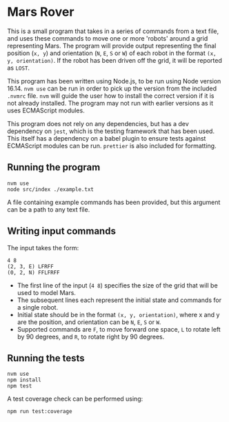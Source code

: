 # Mars Rover

This is a small program that takes in a series of commands from a text file, and uses these commands to move one or more 'robots' around a grid representing Mars. The program will provide output representing the final position (`x, y`) and orientation (`N`, `E`, `S` or `W`) of each robot in the format `(x, y, orientation)`. If the robot has been driven off the grid, it will be reported as `LOST`.

This program has been written using Node.js, to be run using Node version 16.14. `nvm use` can be run in order to pick up the version from the included `.nvmrc` file. `nvm` will guide the user how to install the correct version if it is not already installed. The program may not run with earlier versions as it uses ECMAScript modules.

This program does not rely on any dependencies, but has a dev dependency on `jest`, which is the testing framework that has been used. This itself has a dependency on a babel plugin to ensure tests against ECMAScript modules can be run. `prettier` is also included for formatting.

## Running the program

```
nvm use
node src/index ./example.txt
```

A file containing example commands has been provided, but this argument can be a path to any text file.

## Writing input commands

The input takes the form:

```
4 8
(2, 3, E) LFRFF
(0, 2, N) FFLFRFF
```

- The first line of the input (`4 8`) specifies the size of the grid that will be used to model Mars.
- The subsequent lines each represent the initial state and commands for a single robot.
- Initial state should be in the format `(x, y, orientation)`, where x and y are the position, and orientation can be `N`, `E`, `S` or `W`.
- Supported commands are `F`, to move forward one space, `L` to rotate left by 90 degrees, and `R`, to rotate right by 90 degrees.

## Running the tests

```
nvm use
npm install
npm test
```

A test coverage check can be performed using:

```
npm run test:coverage
```
